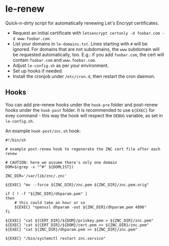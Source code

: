 # le-renew

Quick-n-dirty script for automatically renewing Let's Encrypt certificates.

* Request an initial certificate with `letsencrypt certonly -d foobar.com -d www.foobar.com`.
* List your domains in `le-domains.txt`. Lines starting with `#` will be ignored.
For domains that are not subdomains, the `www` subdomain will be requested automatically, too.
E.g.: if you add `foobar.com`, the cert will contain `foobar.com` and `www.foobar.com`.
* Adjust `le-config.sh` as per your environment.
* Set up hooks if needed.
* Install the cronjob under `/etc/cron.d`, then restart the cron daemon.

## Hooks

You can add pre-renew hooks under the `hook-pre` folder and post-renew hooks under the `hook-post` folder.
It is recommended to use `${EXEC}` for evey command - this way the hook will respect the `DEBUG` variable,
as set in `le-config.sh`.

An example `hook-post/znc.sh` hook:

~~~
#!/bin/sh

# example post-renew hook to regenerate the ZNC cert file after each renew

# CAUTION: here we assume there's only one domain
DOM=$(grep -v "^#" ${DOMLIST})

ZNC_DIR='/var/lib/znc/.znc'

${EXEC} "mv --force ${ZNC_DIR}/znc.pem ${ZNC_DIR}/znc.pem.orig"

if [ ! -f "${ZNC_DIR}/dhparam.pem" ]
then
    # this could take an hour or so
    ${EXEC} "openssl dhparam -out ${ZNC_DIR}/dhparam.pem 4096"
fi

${EXEC} "cat ${CERT_DIR}/${DOM}/privkey.pem > ${ZNC_DIR}/znc.pem"
${EXEC} "cat ${CERT_DIR}/${DOM}/cert.pem >> ${ZNC_DIR}/znc.pem"
${EXEC} "cat ${ZNC_DIR}/dhparam.pem >> ${ZNC_DIR}/znc.pem"

${EXEC} "/bin/systemctl restart znc.service"
~~~
